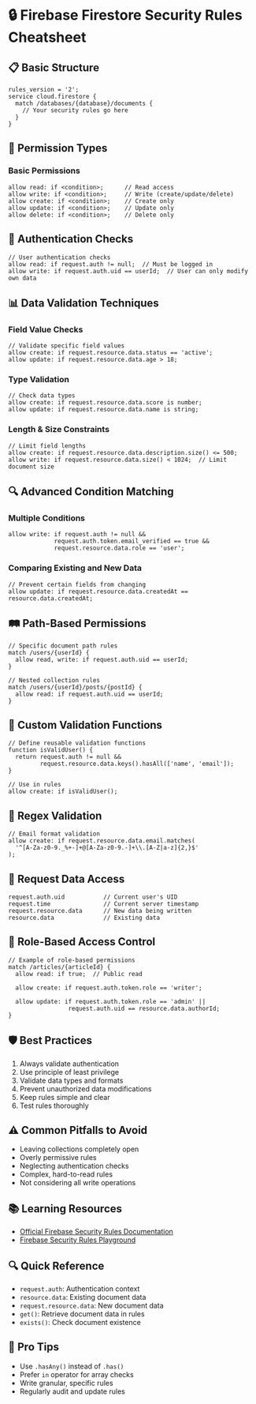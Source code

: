 # 🔒 Firebase Firestore Security Rules Cheatsheet

## 📋 Basic Structure
```firestore
rules_version = '2';
service cloud.firestore {
  match /databases/{database}/documents {
    // Your security rules go here
  }
}
```

## 🔑 Permission Types
### Basic Permissions
```firestore
allow read: if <condition>;      // Read access
allow write: if <condition>;     // Write (create/update/delete)
allow create: if <condition>;    // Create only
allow update: if <condition>;    // Update only
allow delete: if <condition>;    // Delete only
```

## 👤 Authentication Checks
```firestore
// User authentication checks
allow read: if request.auth != null;  // Must be logged in
allow write: if request.auth.uid == userId;  // User can only modify own data
```

## 📊 Data Validation Techniques

### Field Value Checks
```firestore
// Validate specific field values
allow create: if request.resource.data.status == 'active';
allow update: if request.resource.data.age > 18;
```

### Type Validation
```firestore
// Check data types
allow create: if request.resource.data.score is number;
allow update: if request.resource.data.name is string;
```

### Length & Size Constraints
```firestore
// Limit field lengths
allow create: if request.resource.data.description.size() <= 500;
allow write: if request.resource.data.size() < 1024;  // Limit document size
```

## 🔍 Advanced Condition Matching

### Multiple Conditions
```firestore
allow write: if request.auth != null && 
             request.auth.token.email_verified == true &&
             request.resource.data.role == 'user';
```

### Comparing Existing and New Data
```firestore
// Prevent certain fields from changing
allow update: if request.resource.data.createdAt == resource.data.createdAt;
```

## 🛤️ Path-Based Permissions
```firestore
// Specific document path rules
match /users/{userId} {
  allow read, write: if request.auth.uid == userId;
}

// Nested collection rules
match /users/{userId}/posts/{postId} {
  allow read: if request.auth.uid == userId;
}
```

## 🧩 Custom Validation Functions
```firestore
// Define reusable validation functions
function isValidUser() {
  return request.auth != null && 
         request.resource.data.keys().hasAll(['name', 'email']);
}

// Use in rules
allow create: if isValidUser();
```

## 📝 Regex Validation
```firestore
// Email format validation
allow create: if request.resource.data.email.matches(
  '^[A-Za-z0-9._%+-]+@[A-Za-z0-9.-]+\\.[A-Z|a-z]{2,}$'
);
```

## 🔬 Request Data Access
```firestore
request.auth.uid           // Current user's UID
request.time               // Current server timestamp
request.resource.data      // New data being written
resource.data              // Existing data
```

## 🚦 Role-Based Access Control
```firestore
// Example of role-based permissions
match /articles/{articleId} {
  allow read: if true;  // Public read
  
  allow create: if request.auth.token.role == 'writer';
  
  allow update: if request.auth.token.role == 'admin' || 
                 request.auth.uid == resource.data.authorId;
}
```

## 🛡️ Best Practices
1. Always validate authentication
2. Use principle of least privilege
3. Validate data types and formats
4. Prevent unauthorized data modifications
5. Keep rules simple and clear
6. Test rules thoroughly

## ⚠️ Common Pitfalls to Avoid
- Leaving collections completely open
- Overly permissive rules
- Neglecting authentication checks
- Complex, hard-to-read rules
- Not considering all write operations

## 📚 Learning Resources
- [Official Firebase Security Rules Documentation](https://firebase.google.com/docs/firestore/security/rules-conditions)
- [Firebase Security Rules Playground](https://firebase.google.com/docs/rules/simulator)

## 🔍 Quick Reference
- `request.auth`: Authentication context
- `resource.data`: Existing document data
- `request.resource.data`: New document data
- `get()`: Retrieve document data in rules
- `exists()`: Check document existence

## 📌 Pro Tips
- Use `.hasAny()` instead of `.has()`
- Prefer `in` operator for array checks
- Write granular, specific rules
- Regularly audit and update rules
